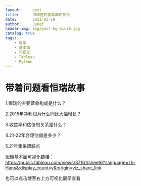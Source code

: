 ```yaml
---
layout:     post
title:      恒瑞医药基本面可视化
date:       2021-03-10
author:     Janet
header-img: img/post-bg-miui6.jpg
catalog: true
tags:
    - 股票
    - 基本面
    - 可视化
    - Tableau
    - Python
---
```



# 带着问题看恒瑞故事

1.恒瑞的主要营收构成是什么？

2.2015年净利润为什么同比大幅增长？

3.收益率和估值的关系是什么？

4.21-22年合理估值是多少？

5.21年集采跟踪点

恒瑞基本面可视化链接：
https://public.tableau.com/views/37161/sheet6?:language=zh-Hans&:display_count=y&:origin=viz_share_link

也可以点击博客右上方可视化展示查看











